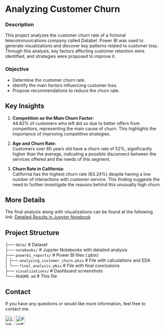 # **Analyzing Customer Churn**

### **Description**

This project analyzes the customer churn rate of a fictional telecommunications company called Databel. Power BI was used to generate visualizations and discover key patterns related to customer loss. Through this analysis, key factors affecting customer retention were identified, and strategies were proposed to improve it.

### **Objective**

- Determine the customer churn rate.
- Identify the main factors influencing customer loss.
- Propose recommendations to reduce the churn rate.

## **Key Insights**

1. **Competition as the Main Churn Factor:**  
   44.82% of customers who left did so due to better offers from competitors, representing the main cause of churn. This highlights the importance of improving competitive strategies.

2. **Age and Churn Rate:**  
   Customers over 80 years old have a churn rate of 52%, significantly higher than the average, indicating a possible disconnect between the services offered and the needs of this segment.

3. **Churn Rate in California:**  
   California has the highest churn rate (63.24%) despite having a low number of interactions with customer service. This finding suggests the need to further investigate the reasons behind this unusually high churn.

## **More Details**

The final analysis along with visualizations can be found at the following link: [Detailed Results in Jupyter Notebook](notebooks/churn_analysis.ipynb)

## **Project Structure**

├── `data/` # Dataset  
├── `notebooks/` # Jupyter Notebooks with detailed analysis  
├── `powerbi_reports/` # Power BI files (.pbix)  
│ ├── `analyzing_customer_churn.pbix` # File with calculations and EDA  
│ └── `final_analysis.pbix` # File with final conclusions  
├── `visualizations/` # Dashboard screenshots  
└── `README.md` # This file

## **Contact**

If you have any questions or would like more information, feel free to contact me.

<a href="https://www.linkedin.com/in/jeanpaulomv/"><img src="https://img.shields.io/badge/jeanpaulomv-0077B5?style=for-the-badge&logo=linkedin&logoColor=white" alt="LinkedIn" height="30"></a>
<a href="https://www.datascienceportfol.io/jeanpaulomv"><img src="https://img.shields.io/badge/Portfolio-255E63?style=for-the-badge&logo=About.me&logoColor=white" alt="Portfolio" height="30"></a>
